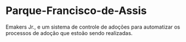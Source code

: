 # Parque-Francisco-de-Assis
 Emakers Jr., e um sistema de controle de adoções para automatizar os processos de adoção que estoão sendo realizadas.
